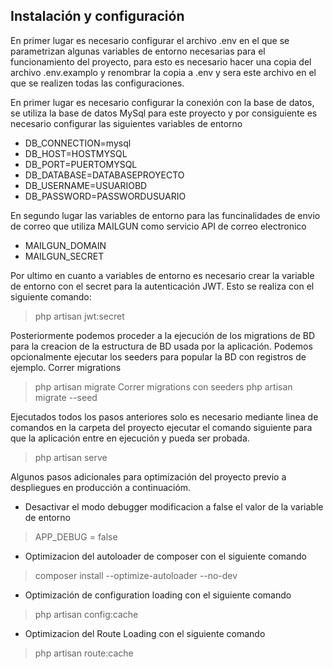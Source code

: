 ## Instalación y configuración

En primer lugar es necesario configurar el archivo .env en el que se parametrizan algunas variables de entorno necesarias para el funcionamiento del proyecto, para esto es necesario hacer una copia del archivo .env.examplo y renombrar la copia a .env y sera este archivo en el que se realizen todas las configuraciones.

En primer lugar es necesario configurar la conexión con la base de datos, se utiliza la base de datos MySql para este proyecto y por consiguiente es necesario configurar las siguientes variables de entorno
- DB_CONNECTION=mysql
- DB_HOST=HOSTMYSQL
- DB_PORT=PUERTOMYSQL
- DB_DATABASE=DATABASEPROYECTO
- DB_USERNAME=USUARIOBD
- DB_PASSWORD=PASSWORDUSUARIO

En segundo lugar las variables de entorno para las funcinalidades de envio de correo que utiliza MAILGUN como servicio API de correo electronico
- MAILGUN_DOMAIN
- MAILGUN_SECRET

Por ultimo en cuanto a variables de entorno es necesario crear la variable de entorno con el secret para la autenticación JWT. Esto se realiza con el siguiente comando:
> php artisan jwt:secret

Posteriormente podemos proceder a la ejecución de los migrations de BD para la creacion de la estructura de BD usada por la aplicación. Podemos opcionalmente ejecutar los seeders para popular la BD con registros de ejemplo.
Correr migrations
> php artisan migrate
Correr migrations con seeders
> php artisan migrate --seed

Ejecutados todos los pasos anteriores solo es necesario mediante linea de comandos en la carpeta del proyecto ejecutar el comando siguiente para que la aplicación entre en ejecución y pueda ser probada.
> php artisan serve

Algunos pasos adicionales para optimización del proyecto previo a despliegues en producción a continuacióm.

- Desactivar el modo debugger modificacion a false el valor de la variable de entorno
> APP_DEBUG = false

- Optimizacion del autoloader de composer con el siguiente comando
> composer install --optimize-autoloader --no-dev

- Optimización de configuration loading con el siguiente comando
> php artisan config:cache

- Optimizacion del Route Loading con el siguiente comando
> php artisan route:cache

